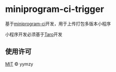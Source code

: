 # miniprogram-ci-trigger

基于[miniprogram-ci](https://www.npmjs.com/package/miniprogram-ci)开发，用于上传打包多版本小程序

小程序开发必须基于[Taro](https://taro-docs.jd.com/)开发
## 使用许可

[MIT](LICENSE) © yymzy
